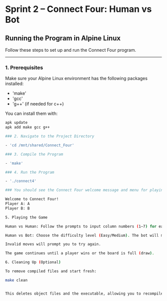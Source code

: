 # Sprint 2 – Connect Four: Human vs Bot

## Running the Program in Alpine Linux

Follow these steps to set up and run the Connect Four program.

---

### 1. Prerequisites

Make sure your Alpine Linux environment has the following packages installed:

- 'make'
- 'gcc'
- 'g++' (if needed for c++)

You can install them with:

```sh
apk update
apk add make gcc g++

### 2. Navigate to the Project Directory

- 'cd /mnt/shared/Connect_Four'

### 3. Compile the Program

- 'make'

### 4. Run the Program

- './connect4'

### You should see the Connect Four welcome message and menu for playing:

Welcome to Connect Four!
Player A: A
Player B: B

5. Playing the Game

Human vs Human: Follow the prompts to input column numbers (1–7) for each player.

Human vs Bot: Choose the difficulty level (Easy/Medium). The bot will make moves automatically.

Invalid moves will prompt you to try again.

The game continues until a player wins or the board is full (draw).

6. Cleaning Up (Optional)

To remove compiled files and start fresh:

make clean


This deletes object files and the executable, allowing you to recompile from scratch.

